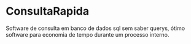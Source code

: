 # ConsultaRapida
Software de consulta em banco de dados sql sem saber querys, ótimo software para economia de tempo durante um processo interno.
